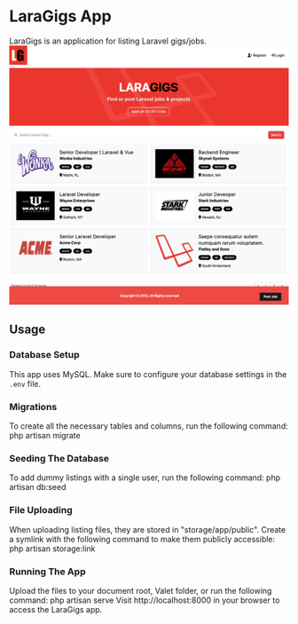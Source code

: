 # LaraGigs App

LaraGigs is an application for listing Laravel gigs/jobs.
![LaraGigs Screenshot](/public/images/screen.png)

## Usage

### Database Setup

This app uses MySQL. Make sure to configure your database settings in the `.env` file.

### Migrations

To create all the necessary tables and columns, run the following command:
php artisan migrate

### Seeding The Database

To add dummy listings with a single user, run the following command:
php artisan db:seed

### File Uploading

When uploading listing files, they are stored in "storage/app/public". Create a symlink with the following command to make them publicly accessible:
php artisan storage:link

### Running The App

Upload the files to your document root, Valet folder, or run the following command:
php artisan serve
Visit http://localhost:8000 in your browser to access the LaraGigs app.

